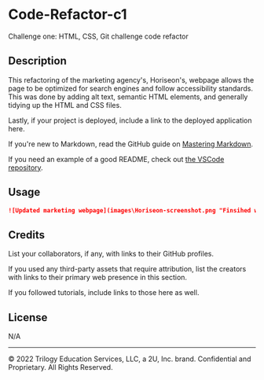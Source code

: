 # Code-Refactor-c1
Challenge one: HTML, CSS, Git challenge code refactor 

## Description 
This refactoring of the marketing agency's, Horiseon's, webpage allows the page to be optimized for search engines and follow accessibility standards. This was done by adding alt text, semantic HTML elements, and generally tidying up the HTML and CSS files. 



Lastly, if your project is deployed, include a link to the deployed application here.

If you're new to Markdown, read the GitHub guide on [Mastering Markdown](https://guides.github.com/features/mastering-markdown/).

If you need an example of a good README, check out [the VSCode repository](https://github.com/microsoft/vscode).



## Usage 

```md
![Updated marketing webpage](images\Horiseon-screenshot.png "Finsihed webpage screenshot")

```

## Credits


List your collaborators, if any, with links to their GitHub profiles.

If you used any third-party assets that require attribution, list the creators with links to their primary web presence in this section.

If you followed tutorials, include links to those here as well.


## License

N/A







---

© 2022 Trilogy Education Services, LLC, a 2U, Inc. brand. Confidential and Proprietary. All Rights Reserved.